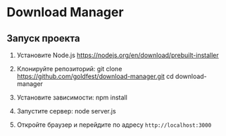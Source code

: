 # Download Manager

## Запуск проекта

1. Установите Node.js
    https://nodejs.org/en/download/prebuilt-installer

2. Клонируйте репозиторий:
    git clone https://github.com/goldfest/download-manager.git
    cd download-manager

3. Установите зависимости:
    npm install

4. Запустите сервер:
    node server.js

5. Откройте браузер и перейдите по адресу `http://localhost:3000`
